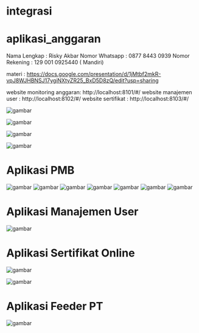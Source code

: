 # integrasi

# aplikasi_anggaran

Nama Lengkap : Risky Akbar 
Nomor Whatsapp : 0877 8443 0939 
Nomor Rekening : 129 001 0925440 ( Mandiri) 

materi : https://docs.google.com/presentation/d/1jMtbf2mkR-vpJ8WJHBNSJ17ygiNXtyZR25_BxD5D8zQ/edit?usp=sharing

website monitoring anggaran: http://localhost:8101/#/
website manajemen user : http://localhost:8102/#/
website sertifikat : http://localhost:8103/#/

![gambar](https://user-images.githubusercontent.com/83967960/208283629-c880806e-d17f-4539-8c20-789ebf7ba45d.png)


![gambar](https://user-images.githubusercontent.com/83967960/208285704-8dee0b4a-80b8-4f63-a6e6-f82264f044b2.png)


![gambar](https://user-images.githubusercontent.com/83967960/208285820-ca19bb54-9d6e-4148-a933-66e3c1e90e73.png)


![gambar](https://user-images.githubusercontent.com/83967960/208285743-3862bdbe-2241-487d-8f07-0397e6428cd0.png)

# Aplikasi PMB

![gambar](https://user-images.githubusercontent.com/83967960/209429735-a0add237-98af-4043-ae69-bd1aacd5cdf1.png)
![gambar](https://user-images.githubusercontent.com/83967960/209429754-31d0f119-bef5-4688-a93a-fd07c2cb2408.png)
![gambar](https://user-images.githubusercontent.com/83967960/209429761-a5a51d34-ffec-43be-97ec-6a3d61181dfd.png)
![gambar](https://user-images.githubusercontent.com/83967960/209429762-d9401c4a-6c58-4974-aa92-6415ccb34e6c.png)
![gambar](https://user-images.githubusercontent.com/83967960/209429763-d9dd50cf-a8d6-4a63-a123-9a25d781354d.png)
![gambar](https://user-images.githubusercontent.com/83967960/209429765-c7de6932-3e0b-4959-86c1-6b28b142ec32.png)
![gambar](https://user-images.githubusercontent.com/83967960/209429766-6f1199f4-c364-4d25-bb17-41f50d0e3a5a.png)

# Aplikasi Manajemen User

![gambar](https://user-images.githubusercontent.com/83967960/210304289-6ead5fc7-7d61-4215-ae73-df04570497c6.png)

# Aplikasi Sertifikat Online

![gambar](https://github.com/risbar1/integrasi/assets/83967960/9d5f9142-5ed2-45b4-a8f8-7d0871cc69a8)

![gambar](https://github.com/risbar1/integrasi/assets/83967960/b9cf683d-984b-4244-be5f-b977a152badd)

# Aplikasi Feeder PT
![gambar](https://github.com/risbar1/integrasi/assets/83967960/16719527-d608-45b1-ad21-b32f3b58ef02)




